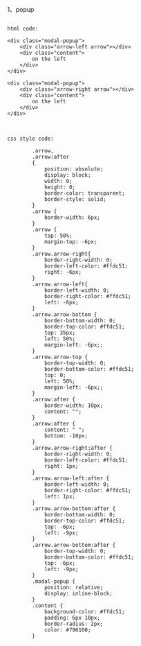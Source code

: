 1、popup
<pre>
<code>
html code:

&lt;div class="modal-popup">
    &lt;div class="arrow-left arrow">&lt/div>
    &lt;div class="content">
        on the left
    &lt;/div>
&lt;/div>

&lt;div class="modal-popup">
    &lt;div class="arrow-right arrow">&lt/div>
    &lt;div class="content">
        on the left
    &lt;/div>
&lt;/div>
</code>
</pre>

<pre>
<code>
css style code:

        .arrow,
        .arrow:after 
        {
            position: absolute;
            display: block;
            width: 0;
            height: 0;
            border-color: transparent;
            border-style: solid;
        }
        .arrow {
            border-width: 6px;
        }
        .arrow {
            top: 50%;
            margin-top: -6px;
        }
        .arrow.arrow-right{
            border-right-width: 0;
            border-left-color: #ffdc51;
            right: -6px;
        }
        .arrow.arrow-left{
            border-left-width: 0;
            border-right-color: #ffdc51;
            left: -6px;
        }
        .arrow.arrow-bottom {
            border-bottom-width: 0;
            border-top-color: #ffdc51;
            top: 35px;
            left: 50%;
            margin-left: -6px;;
        }
        .arrow.arrow-top {
            border-top-width: 0;
            border-bottom-color: #ffdc51;
            top: 0;
            left: 50%;
            margin-left: -6px;;
        }
        .arrow:after {
            border-width: 10px;
            content: "";
        }
        .arrow:after {
            content: " ";
            bottom: -10px;
        }
        .arrow.arrow-right:after {
            border-right-width: 0;
            border-left-color: #ffdc51;
            right: 1px;
        }
        .arrow.arrow-left:after {
            border-left-width: 0;
            border-right-color: #ffdc51;
            left: 1px;
        }
        .arrow.arrow-bottom:after {
            border-bottom-width: 0;
            border-top-color: #ffdc51;
            top: -6px;
            left: -9px;
        }
        .arrow.arrow-bottom:after {
            border-top-width: 0;
            border-bottom-color: #ffdc51;
            top: -6px;
            left: -9px;
        }
        .modal-popup {
            position: relative;
            display: inline-block;
        }
        .content {
            background-color: #ffdc51;
            padding: 6px 10px;
            border-radius: 2px;
            color: #796100;
        }
</code>
</pre>